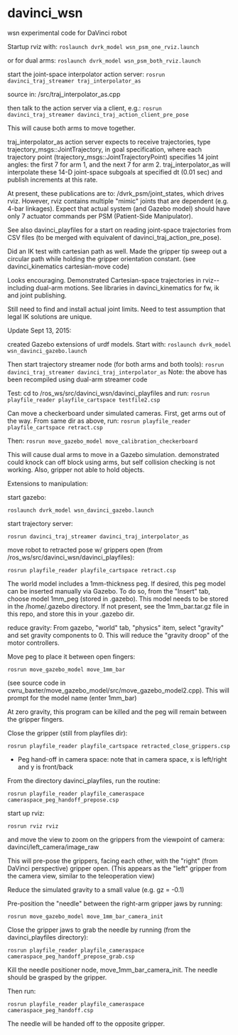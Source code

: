 # davinci_wsn
wsn experimental code for DaVinci robot

Startup rviz with: 
`roslaunch dvrk_model wsn_psm_one_rviz.launch`

or for dual arms:
`roslaunch dvrk_model wsn_psm_both_rviz.launch`

start the joint-space interpolator action server:
`rosrun davinci_traj_streamer traj_interpolator_as`

source in: /src/traj_interpolator_as.cpp

then talk to the action server via a client, e.g.:
`rosrun davinci_traj_streamer davinci_traj_action_client_pre_pose` 

This will cause both arms to move together.

traj_interpolator_as action server expects to receive trajectories, type trajectory_msgs::JointTrajectory, in goal specification,
where each trajectory point (trajectory_msgs::JointTrajectoryPoint) specifies 14 joint angles: the first 7 for arm 1, and the next
7 for arm 2.  traj_interpolator_as will interpolate these 14-D joint-space subgoals at specified dt (0.01 sec) and publish increments
at this rate.

At present, these publications are to: /dvrk_psm/joint_states, which drives rviz.  However, rviz contains multiple "mimic" joints
that are dependent (e.g. 4-bar linkages).  Expect that actual system (and Gazebo model) should have only 7 actuator commands per PSM
(Patient-Side Manipulator).

See also davinci_playfiles for a start on reading joint-space trajectories from CSV files (to be merged with equivalent of
davinci_traj_action_pre_pose).  

Did an IK test with cartesian path as well.
Made the gripper tip sweep out a circular path while holding the gripper orientation constant. (see davinci_kinematics cartesian-move code)

Looks encouraging.  Demonstrated Cartesian-space trajectories in rviz--including dual-arm motions.
See libraries in davinci_kinematics for fw, ik and joint publishing.

Still need to find and install actual joint limits.
Need to test assumption that legal IK solutions are unique.

Update Sept 13, 2015:

created Gazebo extensions of urdf models.  Start with:
`roslaunch dvrk_model wsn_davinci_gazebo.launch`

Then start trajectory streamer node (for both arms and both tools):
`rosrun davinci_traj_streamer davinci_traj_interpolator_as`
Note: the above has been recompiled using dual-arm streamer code

Test: cd to /ros_ws/src/davinci_wsn/davinci_playfiles  and run:
`rosrun playfile_reader playfile_cartspace testfile2.csp`

Can move a checkerboard under simulated cameras.  First, get arms out of the way.  From same dir as above, run: 
`rosrun playfile_reader playfile_cartspace retract.csp`

Then:
`rosrun move_gazebo_model move_calibration_checkerboard`

This will cause dual arms to move in a Gazebo simulation.
demonstrated could knock can off block using arms, but self collision checking is not working.
Also, gripper not able to hold objects.

Extensions to manipulation:

start gazebo: 

`roslaunch dvrk_model wsn_davinci_gazebo.launch`

start trajectory server:

`rosrun davinci_traj_streamer davinci_traj_interpolator_as`

move robot to retracted pose w/ grippers open (from /ros_ws/src/davinci_wsn/davinci_playfiles):

`rosrun playfile_reader playfile_cartspace retract.csp`

The world model includes a 1mm-thickness peg.  If desired, this peg model can be inserted manually via Gazebo.  To do so, from the "Insert" tab, choose model 1mm_peg (stored in .gazebo).  This model needs to be stored in the /home/.gazebo directory.  If not present, see the 1mm_bar.tar.gz file in this repo, and store this in your .gazebo dir.

reduce gravity:  From gazebo, "world" tab, "physics" item, select "gravity" and set gravity components to 0.  This will reduce the "gravity droop" of the motor controllers.

Move peg to place it between open fingers:

`rosrun move_gazebo_model move_1mm_bar`

 (see source code in cwru_baxter/move_gazebo_model/src/move_gazebo_model2.cpp).  This will prompt for the model name (enter 1mm_bar)
 
 At zero gravity, this program can be killed and the peg will remain between the gripper fingers.

Close the gripper (still from playfiles dir):

`rosrun playfile_reader playfile_cartspace retracted_close_grippers.csp`

* Peg hand-off in camera space:  note that in camera space, x is left/right and y is front/back

From the directory davinci_playfiles, run the routine:

`rosrun playfile_reader playfile_cameraspace cameraspace_peg_handoff_prepose.csp`

start up rviz:

`rosrun rviz rviz`

and move the view to zoom on the grippers from the viewpoint of camera: davinci/left_camera/image_raw

This will pre-pose the grippers, facing each other, with the "right" (from DaVinci perspective) gripper open.
(This appears as the "left" gripper from the camera view, similar to the teleoperation view)

Reduce the simulated gravity to a small value (e.g. gz = -0.1)

Pre-position the "needle" between the right-arm gripper jaws by running:

`rosrun move_gazebo_model move_1mm_bar_camera_init`

Close the gripper jaws to grab the needle by running (from the davinci_playfiles directory):

`rosrun playfile_reader playfile_cameraspace cameraspace_peg_handoff_prepose_grab.csp`

Kill the needle positioner node, move_1mm_bar_camera_init.  The needle should be grasped by the gripper.

Then run:

`rosrun playfile_reader playfile_cameraspace cameraspace_peg_handoff.csp`

The needle will be handed off to the opposite gripper.











